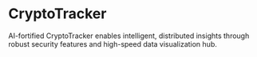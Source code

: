 # CryptoTracker
AI-fortified CryptoTracker enables intelligent, distributed insights through robust security features and high-speed data visualization hub.
